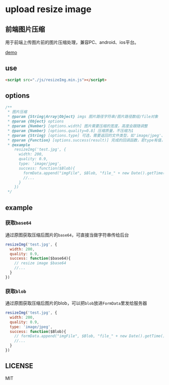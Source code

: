 # upload resize image

## 前端图片压缩

用于前端上传图片前的图片压缩处理，兼容PC、android、ios平台。

[demo](http://stsky.cn/demo/resizeimg/)


## use

```html
<script src="./js/resizeImg.min.js"></script>
```
## options

```js
/**
 * 图片压缩
 * @param {String|Array|Object} imgs 图片路径字符串/图片路径数组/file对象
 * @param {Object} options
 * @param {Number} [options.width] 图片需要压缩的宽度，高度会跟随调整
 * @param {Number} [options.quality=0.8] 压缩质量，不压缩为1
 * @param {String} [options.type] 可选，需要返回的文件类型，如'image/jpeg'、'image/png'等
 * @param {Function} [options.success(result)] 完成的回调函数，若type有值，则返回blob，否则返回base64
 * @example
    resizeImg('test.jpg', {
      width: 200,
      quality: 0.9,
      type: 'image/jpeg',
      success: function($Blob){
        formData.append("imgFile", $Blob, "file_" + new Date().getTime() + ".jpg");
        //...
      }
    })
 */
```

## example

### 获取`base64`
通过原图获取压缩后图片的`base64`，可直接当做字符串传给后台

```js
resizeImg('test.jpg', {
  width: 200,
  quality: 0.9,
  success: function($base64){
    // resize image $base64
    //...
  }
})
```

### 获取`blob`
通过原图获取压缩后图片的blob，可以把`blob`放进`FormData`里发给服务器

```js
resizeImg('test.jpg', {
  width: 200,
  quality: 0.9,
  type: 'image/jpeg',
  success: function($Blob){
    // formData.append("imgFile", $Blob, "file_" + new Date().getTime() + ".jpg"); 
    //...
  }
})
```

## LICENSE
MIT
